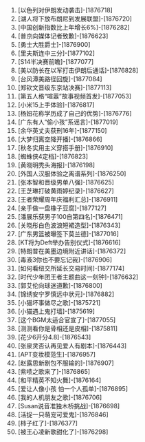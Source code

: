 
1. [以色列对伊朗发动袭击]-[1876718]
1. [湖人将下放布朗尼到发展联盟]-[1876720]
1. [中国创新指数比上年增长6%]-[1876282]
1. [普京向媒体记者致歉]-[1876623]
1. [勇士大胜爵士]-[1876900]
1. [里夫斯连中三分]-[1877102]
1. [S14半决赛前瞻]-[1877077]
1. [美以防长在以军打击伊朗后通话]-[1876828]
1. [台风潭美路径回旋]-[1877084]
1. [郑钦文晋级东京站决赛]-[1877113]
1. [第五人格“喧嚣”故事视频首发]-[1877053]
1. [小米15上手体验]-[1876817]
1. [杨妞花称学历成了自己的优势]-[1876776]
1. [广东有人“偷小孩”系谣言]-[1877019]
1. [余华英丈夫获刑16年]-[1877150]
1. [大梦归离空降开播]-[1876866]
1. [秋冬实用主义穿搭手册]-[1876910]
1. [蜘蛛侠4定档]-[1876823]
1. [黄晓明秃头海报]-[1876198]
1. [外国人汉服体验之离谱系列]-[1876250]
1. [张本智和晋级男单八强]-[1876625]
1. [王芝琳打破黄雨婷纪录]-[1876627]
1. [王者荣耀周年庆福利汇总]-[1876911]
1. [亲手做一盘橡子豆腐]-[1877127]
1. [潘展乐获男子100自第四名]-[1876471]
1. [关晓彤白色波浪短裙造型]-[1876343]
1. [广东男篮被曝签下莫兰德]-[1877016]
1. [KT将为Deft举办告别仪式]-[1876616]
1. [特朗普在美墨边境附近讲话]-[1876372]
1. [毒液3你也不要忘记我]-[1876906]
1. [如何看纽交所延长交易时间]-[1877174]
1. [时代少年团王者主题曲这一刻钟]-[1876632]
1. [郭艾伦向球迷道歉]-[1876800]
1. [锦绣安宁罗慎远中状元]-[1876882]
1. [小猫坏事做尽之歌]-[1875721]
1. [小猫遇上鬼打墙]-[1875619]
1. [这个BGM太适合官宣了]-[1877055]
1. [测测看你是骨相还是皮相]-[1875811]
1. [花少6开分4.8]-[1876543]
1. [张泉灵否认再见爱人有剧本]-[1876443]
1. [APT变妆模范生]-[1876957]
1. [赵露思新剧包不服输的]-[1876907]
1. [紫啧之歌来了]-[1876865]
1. [和平精英不知火舞]-[1876164]
1. [爱让人像小孩 怕一个人孤单]-[1876895]
1. [我的人机朋友之歌]-[1876706]
1. [Susan说音准独木桥挑战]-[1876698]
1. [活捉一只萌宠可爱鬼]-[1876846]
1. [柿子红了]-[1876377]
1. [被王心凌新歌甜化了]-[1876298]